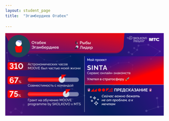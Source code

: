 ```yaml
---
layout: student_page
title:  "Эгамбердиев Отабек"

---
```

<img class="img-fluid" src="/img/posts/Эгамбердиев Отабек.png" alt="moove-1">
